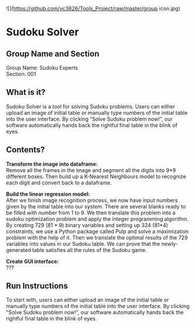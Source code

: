 ![](https://github.com/yc3626/Tools_Project/raw/master/group icon.jpg)

Sudoku Solver
=====
Group Name and Section
----
Group Name: Sudoku Experts  
Section: 001

What is it?
----
Sudoku Solver is a tool for solving Sudoku problems. Users can either upload an image of initial table or manually type numbers of the initial table into the user interface. By clicking “Solve Sudoku problem now!”, our software automatically hands back the rightful final table in the blink of eyes.

Contents?
----
**Transform the image into dataframe:**  
Remove all the frames in the image and segment all the digits into 9*9 different boxes. Then build up a K-Nearest Neighbours model to recognize each digit and convert back to a dataframe.

**Build the linear regression model:**  
After we finish image recognition process, we now have input numbers given by the initial table into our system. There are several blanks ready to be filled with number from 1 to 9. We then translate this problem into a sudoku optimization problem and apply the integer programming algorithm. By creating 729 (81 * 9) binary variables and setting up 324 (81*4) constraints, we use a Python package called Pulp and solve a maximization problem with the help of it. Then we translate the optimal results of the 729 variables into values in our Sudoku table. We can prove that the newly-generated table satisfies all the rules of the Sudoku game.

**Create GUI interface:**  
???

Run Instructions
-----
To start with, users can either upload an image of the initial table or manually type numbers of the initial table into the user interface. By clicking “Solve Sudoku problem now!”, our software automatically hands back the rightful final table in the blink of eyes.
